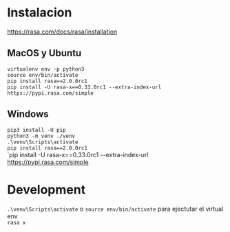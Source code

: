 # Instalacion

https://rasa.com/docs/rasa/installation<br>

## MacOS y Ubuntu
`virtualenv env -p python3`<br>
`source env/bin/activate`<br>
`pip install rasa==2.0.0rc1`<br>
`pip install -U rasa-x==0.33.0rc1 --extra-index-url https://pypi.rasa.com/simple`<br>

## Windows
`pip3 install -U pip` <br>
`python3 -m venv ./venv`<br>
`.\venv\Scripts\activate`<br>
`pip install rasa==2.0.0rc1`<br>
`pip install -U rasa-x==0.33.0rc1 --extra-index-url https://pypi.rasa.com/simple

# Development
`.\venv\Scripts\activate` o `source env/bin/activate` para ejectutar el virtual env <br>
`rasa x`
